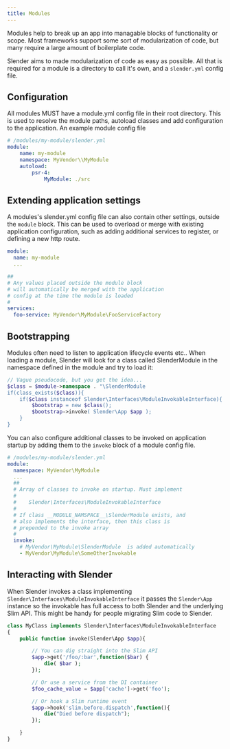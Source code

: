 ```yaml
---
title: Modules
---
```


Modules help to break up an app into managable blocks of functionality or scope. Most frameworks support some sort of modularization of code, but many require a large amount of boilerplate code.

Slender aims to made modularization of code as easy as possible. All
that is required for a module is a directory to call it's own, and a
`slender.yml` config file.

## Configuration
All modules MUST have a module.yml config file in their root directory. This is used to resolve the module paths, autoload classes and add configuration to the application. An example module config file

```yaml
# /modules/my-module/slender.yml
module:
    name: my-module
    namespace: MyVendor\\MyModule
    autoload:
        psr-4:
            MyModule: ./src


```

## Extending application settings
A modules's slender.yml config file can also contain other settings,
outside the `module` block. This can be used to overload or merge
with existing application configuration, such as adding additional
services to register, or defining a new http route.
```yaml
module:
  name: my-module
  ...

##
# Any values placed outside the module block
# will automatically be merged with the application
# config at the time the module is loaded
#
services:
  foo-service: MyVendor\MyModule\FooServiceFactory
```

## Bootstrapping
Modules often need to listen to application lifecycle events etc..
When loading a module, Slender will look for a class called SlenderModule
in the namespace defined in the module and try to load it:
```php
// Vague pseudocode, but you get the idea...
$class = $module->namespace . "\SlenderModule
if(class_exists($class)){
    if($class instanceof Slender\Interfaces\ModuleInvokableInterface){
        $bootstrap = new $class();
        $bootstrap->invoke( Slender\App $app );
    }
}
```

You can also configure additional classes to be invoked on application
startup by adding them to the `invoke` block of a module config file.
```yaml
# /modules/my-module/slender.yml
module:
  namespace: MyVendor\MyModule
  ...
  ##
  # Array of classes to invoke on startup. Must implement
  #
  #    Slender\Interfaces\ModuleInvokableInterface
  #
  # If class __MODULE_NAMSPACE__\SlenderModule exists, and
  # also implements the interface, then this class is
  # prepended to the invoke array
  #
  invoke:
    # MyVendor\MyModule\SlenderModule  is added automatically
    - MyVendor\MyModule\SomeOtherInvokable

```



## Interacting with Slender

When Slender invokes a class implementing `Slender\Interfaces\ModuleInvokableInterface`
it passes the `Slender\App` instance so the invokable has full access to both Slender
and the underlying Slim API. This might be handy for people migrating Slim code to Slender.

```php
class MyClass implements Slender\Interfaces\ModuleInvokableInterface
{
    public function invoke(Slender\App $app){

        // You can dig straight into the Slim API
        $app->get('/foo/:bar',function($bar) {
            die( $bar );
        });

        // Or use a service from the DI container
        $foo_cache_value = $app['cache']->get('foo');

        // Or hook a Slim runtime event
        $app->hook('slim.before.dispatch',function(){
            die("Died before dispatch");
        });

    }
}

```